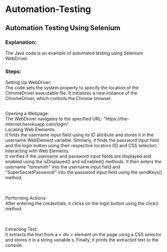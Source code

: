 # Automation-Testing

## Automation Testing Using Selenium

### Explanation:

The Java code is an example of automated testing using Selenium WebDriver. 

### Steps:

Setting Up WebDriver:<br>
The code sets the system property to specify the location of the ChromeDriver executable file. It initializes a new instance of the ChromeDriver, which controls the Chrome browser.

<br>
Opening a Webpage:<br>
The WebDriver navigates to the specified URL: "https://the-internet.herokuapp.com/login".

<br>
Locating Web Elements:<br>
It finds the username input field using its ID attribute and stores it in the username WebElement variable. Similarly, it finds the password input field and the login button using their respective locators (ID and CSS selector).

<br>
Interacting with Web Elements:<br>
It verifies if the username and password input fields are displayed and enabled using the isDisplayed() and isEnabled() methods. It then enters the username "tomsmith" into the username input field and "SuperSecretPassword!" into the password input field using the sendKeys() method.

<br><br>
Performing Actions:<br>
After entering the credentials, it clicks on the login button using the click() method.

<br><br>
Extracting Text:<br>
It extracts the text from a < div > element on the page using a CSS selector and stores it in a string variable s. Finally, it prints the extracted text to the console.
